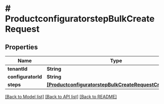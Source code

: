 # # ProductconfiguratorstepBulkCreateRequest


## Properties


Name | Type | Description | Notes
------------ | ------------- | ------------- | -------------
**tenantId**| **String** |   | [optional]
**configuratorId**| **String** |   | [optional]
**steps**| [**[ProductconfiguratorstepBulkCreateRequestCreateEntity]**](ProductconfiguratorstepBulkCreateRequestCreateEntity.md) |   | [optional]


[[Back to Model list]](../../README.md#models) [[Back to API list]](../../README.md#endpoints) [[Back to README]](../../README.md)